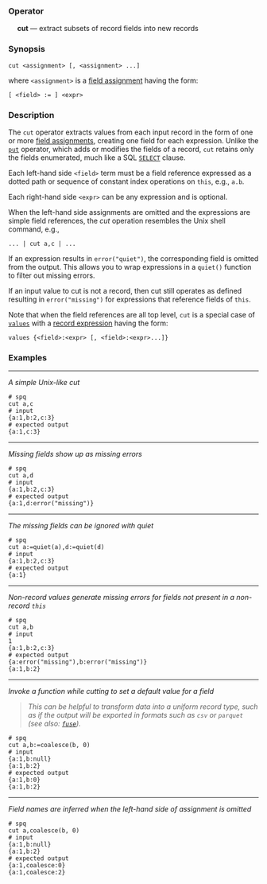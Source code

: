 ### Operator

&emsp; **cut** &mdash; extract subsets of record fields into new records

### Synopsis

```
cut <assignment> [, <assignment> ...]
```
where `<assignment>` is a [field assignment](intro.md#field-assignment)
having the form:
```
[ <field> := ] <expr>
```
### Description

The `cut` operator extracts values from each input record in the
form of one or more [field assignments](intro.md#field-assignment),
creating one field for each expression.  Unlike the [`put`](put.md) operator,
which adds or modifies the fields of a record, `cut` retains only the
fields enumerated, much like a SQL [`SELECT`](../sql/select.md) clause.

Each left-hand side `<field>` term must be a field reference expressed as
a dotted path or sequence of constant index operations on `this`, e.g., `a.b`.

Each right-hand side `<expr>` can be any expression and is optional.

When the left-hand side assignments are omitted and the expressions are
simple field references, the _cut_ operation resembles the Unix shell command, e.g.,
```
... | cut a,c | ...
```
If an expression results in `error("quiet")`, the corresponding field is omitted
from the output.  This allows you to wrap expressions in a `quiet()` function
to filter out missing errors.

If an input value to cut is not a record, then cut still operates as defined
resulting in `error("missing")` for expressions that reference fields of `this`.

Note that when the field references are all top level,
`cut` is a special case of
[`values`](values.md) with a
[record expression](../types/record.md) having the form:
```
values {<field>:<expr> [, <field>:<expr>...]}
```

### Examples

---

_A simple Unix-like cut_
```mdtest-spq
# spq
cut a,c
# input
{a:1,b:2,c:3}
# expected output
{a:1,c:3}
```

---

_Missing fields show up as missing errors_
```mdtest-spq
# spq
cut a,d
# input
{a:1,b:2,c:3}
# expected output
{a:1,d:error("missing")}
```

---

_The missing fields can be ignored with quiet_
```mdtest-spq
# spq
cut a:=quiet(a),d:=quiet(d)
# input
{a:1,b:2,c:3}
# expected output
{a:1}
```

---

_Non-record values generate missing errors for fields not present in a non-record `this`_
```mdtest-spq {data-layout="stacked"}
# spq
cut a,b
# input
1
{a:1,b:2,c:3}
# expected output
{a:error("missing"),b:error("missing")}
{a:1,b:2}
```

---

_Invoke a function while cutting to set a default value for a field_

> _This can be helpful to transform data into a uniform record type, such as if
> the output will be exported in formats such as `csv` or `parquet` (see also:
> [`fuse`](fuse.md))._

```mdtest-spq
# spq
cut a,b:=coalesce(b, 0)
# input
{a:1,b:null}
{a:1,b:2}
# expected output
{a:1,b:0}
{a:1,b:2}
```

---

_Field names are inferred when the left-hand side of assignment is omitted_

```mdtest-spq
# spq
cut a,coalesce(b, 0)
# input
{a:1,b:null}
{a:1,b:2}
# expected output
{a:1,coalesce:0}
{a:1,coalesce:2}
```
